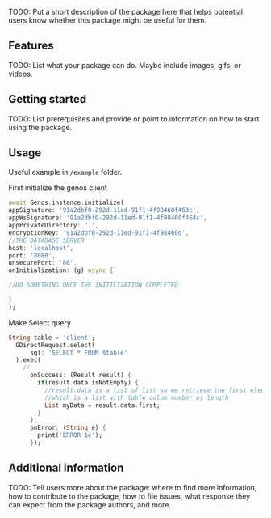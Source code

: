 
<!-- 
This README describes the package. If you publish this package to pub.dev,
this README's contents appear on the landing page for your package.

For information about how to write a good package README, see the guide for
[writing package pages](https://dart.dev/guides/libraries/writing-package-pages). 

For general information about developing packages, see the Dart guide for
[creating packages](https://dart.dev/guides/libraries/create-library-packages)
and the Flutter guide for
[developing packages and plugins](https://flutter.dev/developing-packages). 
-->

TODO: Put a short description of the package here that helps potential users
know whether this package might be useful for them.

## Features

TODO: List what your package can do. Maybe include images, gifs, or videos.

## Getting started

TODO: List prerequisites and provide or point to information on how to
start using the package.

## Usage

Useful example in `/example` folder. 

First initialize the genos client

```dart
await Genos.instance.initialize(
appSignature: '91a2dbf0-292d-11ed-91f1-4f98460f463c',
appWsSignature: '91a2dbf0-292d-11ed-91f1-4f98460f464c',
appPrivateDirectory: '.',
encryptionKey: '91a2dbf0-292d-11ed-91f1-4f98460d',
//THE DATABASE SERVER
host: 'localhost',
port: '8080',
unsecurePort: '80',
onInitialization: (g) async {

//DO SOMETHING ONCE THE INITILIZATION COMPLETED

}
);
```
Make Select query

```dart
String table = 'client';
  GDirectRequest.select(
      sql: 'SELECT * FROM $table'
  ).exec(
    //
      onSuccess: (Result result) {
        if(result.data.isNotEmpty) {
          //result.data is a list of list so we retrieve the first element 
          //which is a list with table colum number as length
          List myData = result.data.first;
        }
      },
      onError: (String e) {
        print('ERROR $e');
      });
```

## Additional information

TODO: Tell users more about the package: where to find more information, how to 
contribute to the package, how to file issues, what response they can expect 
from the package authors, and more.
